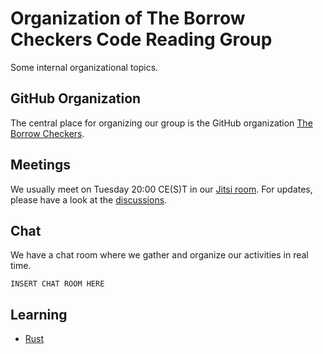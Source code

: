 # Organization of The Borrow Checkers Code Reading Group

Some internal organizational topics.

## GitHub Organization

The central place for organizing our group is the GitHub organization [The Borrow Checkers](https://github.com/TheBorrowCheckers).

## Meetings

We usually meet on Tuesday 20:00 CE(S)T in our [Jitsi room](https://jitsi.hamburg.ccc.de/RustCodeReadingGroup). For updates, please have a look at the [discussions](https://github.com/TheBorrowCheckers/orga/discussions).

## Chat

We have a chat room where we gather and organize our activities in real time.

`INSERT CHAT ROOM HERE`

## Learning

- [Rust](learning_rust.md)
